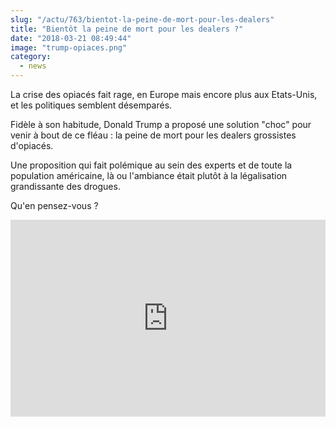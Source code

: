 ```yaml
--- 
slug: "/actu/763/bientot-la-peine-de-mort-pour-les-dealers"
title: "Bientôt la peine de mort pour les dealers ?"
date: "2018-03-21 08:49:44"
image: "trump-opiaces.png"
category:
  - news
---
```

<p>La crise des opiacés fait rage, en Europe mais encore plus aux Etats-Unis, et les politiques semblent désemparés.</p>

<p>Fidèle à son habitude, Donald Trump a proposé une solution "choc" pour venir à bout de ce fléau : la peine de mort pour les dealers grossistes d'opiacés.</p>

<p>Une proposition qui fait polémique au sein des experts et de toute la population américaine, là ou l'ambiance était plutôt à la légalisation grandissante des drogues.</p>

<p>Qu'en pensez-vous ?</p>
<iframe width="100%" height="315" src="https://www.youtube.com/embed/lUVu9mXGNiY" frameborder="0" allow="autoplay; encrypted-media" allowfullscreen></iframe>